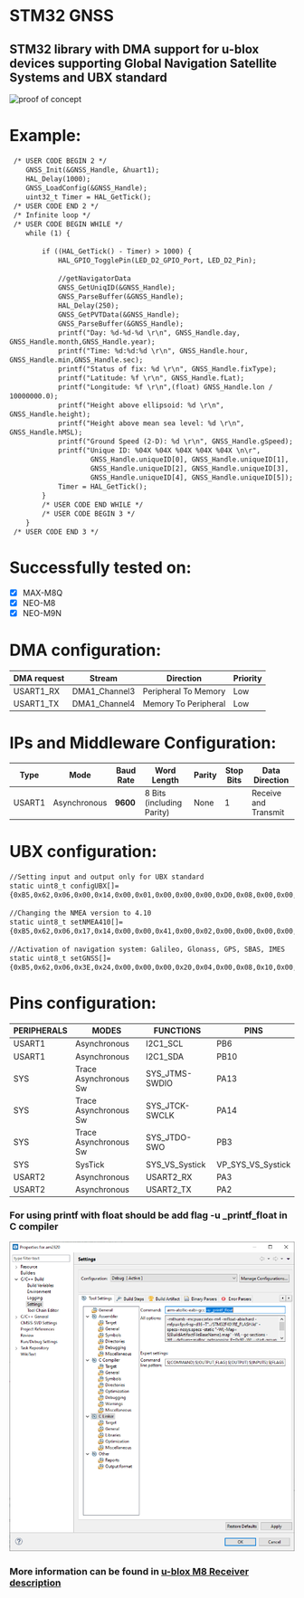 # STM32 GNSS

## STM32 library with DMA support for u-blox devices supporting Global Navigation Satellite Systems and UBX standard

![proof of concept](https://raw.githubusercontent.com/SimpleMethod/STM32-GNSS/master/doc/GNSS_01.png)

# Example:

     /* USER CODE BEGIN 2 */
    	GNSS_Init(&GNSS_Handle, &huart1);
    	HAL_Delay(1000);
    	GNSS_LoadConfig(&GNSS_Handle);
    	uint32_t Timer = HAL_GetTick();
     /* USER CODE END 2 */
     /* Infinite loop */
     /* USER CODE BEGIN WHILE */
    	while (1) {
    
    		if ((HAL_GetTick() - Timer) > 1000) {
    			HAL_GPIO_TogglePin(LED_D2_GPIO_Port, LED_D2_Pin);
    
    			//getNavigatorData
    			GNSS_GetUniqID(&GNSS_Handle);
    			GNSS_ParseBuffer(&GNSS_Handle);
    			HAL_Delay(250);
    			GNSS_GetPVTData(&GNSS_Handle);
    			GNSS_ParseBuffer(&GNSS_Handle);
    			printf("Day: %d-%d-%d \r\n", GNSS_Handle.day, GNSS_Handle.month,GNSS_Handle.year);
    			printf("Time: %d:%d:%d \r\n", GNSS_Handle.hour, GNSS_Handle.min,GNSS_Handle.sec);
    			printf("Status of fix: %d \r\n", GNSS_Handle.fixType);
    			printf("Latitude: %f \r\n", GNSS_Handle.fLat);
    			printf("Longitude: %f \r\n",(float) GNSS_Handle.lon / 10000000.0);
    			printf("Height above ellipsoid: %d \r\n", GNSS_Handle.height);
    			printf("Height above mean sea level: %d \r\n", GNSS_Handle.hMSL);
    			printf("Ground Speed (2-D): %d \r\n", GNSS_Handle.gSpeed);
    			printf("Unique ID: %04X %04X %04X %04X %04X \n\r",
    					GNSS_Handle.uniqueID[0], GNSS_Handle.uniqueID[1],
    					GNSS_Handle.uniqueID[2], GNSS_Handle.uniqueID[3],
    					GNSS_Handle.uniqueID[4], GNSS_Handle.uniqueID[5]);
    			Timer = HAL_GetTick();
    		}
    		/* USER CODE END WHILE */
    		/* USER CODE BEGIN 3 */
    	}
     /* USER CODE END 3 */

# Successfully tested on:
- [x] MAX-M8Q
- [x] NEO-M8
- [x] NEO-M9N

# DMA configuration:

| DMA request |    Stream     |      Direction       | Priority |
|-------------|---------------|----------------------|----------|
| USART1_RX   | DMA1_Channel3 | Peripheral To Memory | Low      |
| USART1_TX   | DMA1_Channel4 | Memory To Peripheral | Low      |

# IPs and Middleware Configuration:
| Type   |     Mode     | Baud Rate |        Word Length        | Parity | Stop Bits |    Data Direction    |
|--------|--------------|-----------|---------------------------|--------|-----------|----------------------|
| USART1 | Asynchronous |      **9600** | 8 Bits (including Parity) | None   |         1 | Receive and Transmit |

#  UBX configuration:

    //Setting input and output only for UBX standard
    static uint8_t configUBX[]={0xB5,0x62,0x06,0x00,0x14,0x00,0x01,0x00,0x00,0x00,0xD0,0x08,0x00,0x00,0x80,0x25,0x00,0x00,0x01,0x00,0x01,0x00,0x00,0x00,0x00,0x00,0x9A,0x79};
    
    //Changing the NMEA version to 4.10
    static uint8_t setNMEA410[]={0xB5,0x62,0x06,0x17,0x14,0x00,0x00,0x41,0x00,0x02,0x00,0x00,0x00,0x00,0x00,0x00,0x00,0x01,0x00,0x00,0x00,0x00,0x00,0x00,0x00,0x00,0x75,0x57};
    
    //Activation of navigation system: Galileo, Glonass, GPS, SBAS, IMES
    static uint8_t setGNSS[]={0xB5,0x62,0x06,0x3E,0x24,0x00,0x00,0x00,0x20,0x04,0x00,0x08,0x10,0x00,0x01,0x00,0x01,0x01,0x01,0x01,0x03,0x00,0x01,0x00,0x01,0x01,0x02,0x04,0x08,0x00,0x01,0x00,0x01,0x01,0x06,0x08,0x0E,0x00,0x01,0x00,0x01,0x01,0xDF,0xFB};


# Pins configuration:

| PERIPHERALS | MODES                 | FUNCTIONS      | PINS              |
|-------------|-----------------------|----------------|-------------------|
| USART1      | Asynchronous          | I2C1_SCL       | PB6               |
| USART1      | Asynchronous          | I2C1_SDA       | PB10              |
| SYS         | Trace Asynchronous Sw | SYS_JTMS-SWDIO | PA13              |
| SYS         | Trace Asynchronous Sw | SYS_JTCK-SWCLK | PA14              |
| SYS         | Trace Asynchronous Sw | SYS_JTDO-SWO   | PB3               |
| SYS         | SysTick               | SYS_VS_Systick | VP_SYS_VS_Systick |
| USART2      | Asynchronous          | USART2_RX      | PA3               |
| USART2      | Asynchronous          | USART2_TX      | PA2               |


### **For using printf with float should be add flag -u _printf_float in C compiler**

![enter image description here](https://raw.githubusercontent.com/SimpleMethod/STM32-AM2320/master/Images/am2320_Atolic_TrueSTUDIO.png)

### More information can be found in [u-blox M8 Receiver description](https://www.u-blox.com/sites/default/files/products/documents/u-blox8-M8_ReceiverDescrProtSpec_%28UBX-13003221%29.pdf)
